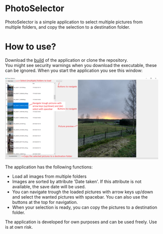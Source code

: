 # PhotoSelector
PhotoSelector is a simple application to select multiple pictures from multiple folders, and copy the selection to a destination folder.

# How to use?
Download the [build](https://github.com/GLionD/PhotoSelector/raw/master/PhotoSelector/bin/Release/PhotoSelector.exe) of the application or clone the repository.  
You might see security warnings when you download the executable, these can be ignored.
When you start the application you see this window:

![PhotoSelector](PhotoSelector/PhotoSelector.png)

The application has the following functions:
* Load all images from multiple folders
* Images are sorted by attribute 'Date taken'. If this attribute is not available, the save date will be used.
* You can navigate trough the loaded pictures with arrow keys up/down and select the wanted pictures with spacebar. You can also use the buttons at the top for navigation.
* When your selection is ready, you can copy the pictures to a destination folder. 

The application is developed for own purposes and can be used freely. Use is at own risk.
